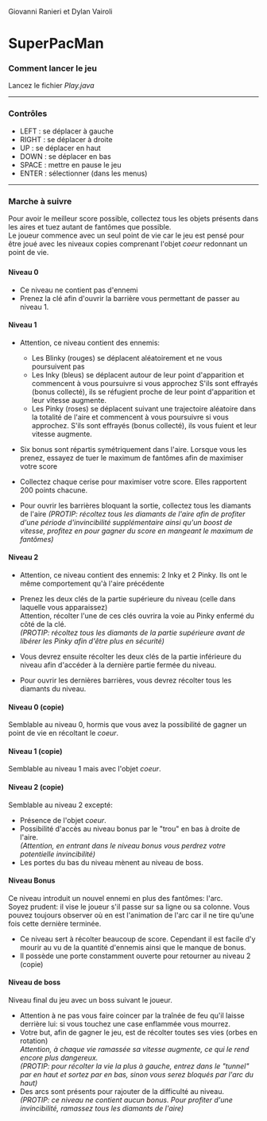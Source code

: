 Giovanni Ranieri et Dylan Vairoli
# SuperPacMan
### Comment lancer le jeu
Lancez le fichier *Play.java*

***

### Contrôles
* LEFT : se déplacer à gauche
* RIGHT : se déplacer à droite
* UP : se déplacer en haut
* DOWN : se déplacer en bas
* SPACE : mettre en pause le jeu
* ENTER : sélectionner (dans les menus)

***

### Marche à suivre
Pour avoir le meilleur score possible, collectez tous les objets présents dans les aires 
et tuez autant de fantômes que possible.  
Le joueur commence avec un seul point de vie car le jeu est pensé pour être joué avec les niveaux copies comprenant
l'objet *coeur* redonnant un point de vie.
###

#### Niveau 0
* Ce niveau ne contient pas d'ennemi
* Prenez la clé afin d'ouvrir la barrière vous permettant de passer au niveau 1.

#### Niveau 1
* Attention, ce niveau contient des ennemis:
    * Les Blinky (rouges) se déplacent aléatoirement et ne vous poursuivent pas
    * Les Inky (bleus) se déplacent autour de leur point d'apparition et commencent à vous poursuivre si vous approchez
    S'ils sont effrayés (bonus collecté), ils se réfugient proche de leur point d'apparition et leur vitesse augmente.
    * Les Pinky (roses) se déplacent suivant une trajectoire aléatoire dans la totalité de l'aire 
    et commencent à vous poursuivre si vous approchez.
    S'ils sont effrayés (bonus collecté), ils vous fuient et leur vitesse augmente.

* Six bonus sont répartis symétriquement dans l'aire. Lorsque vous les prenez, essayez de tuer le maximum de fantômes
afin de maximiser votre score
* Collectez chaque cerise pour maximiser votre score. Elles rapportent 200 points chacune.
* Pour ouvrir les barrières bloquant la sortie, collectez tous les diamants de l'aire
*(PROTIP: récoltez tous les diamants de l'aire afin de profiter d'une période d'invincibilité supplémentaire 
ainsi qu'un boost de vitesse, profitez en pour gagner du score en mangeant le maximum de fantômes)*

#### Niveau 2
* Attention, ce niveau contient des ennemis: 2 Inky et 2 Pinky. Ils ont le même comportement qu'à l'aire précédente

* Prenez les deux clés de la partie supérieure du niveau (celle dans laquelle vous apparaissez)  
Attention, récolter l'une de ces clés ouvrira la voie au Pinky enfermé du côté de la clé.  
*(PROTIP: récoltez tous les diamants de la partie supérieure avant de libérer les Pinky afin d'être plus en sécurité)*
* Vous devrez ensuite récolter les deux clés de la partie inférieure du niveau afin d'accéder à la dernière partie
fermée du niveau.
* Pour ouvrir les dernières barrières, vous devrez récolter tous les diamants du niveau.

#### Niveau 0 (copie)
Semblable au niveau 0, hormis que vous avez la possibilité de gagner un point de vie en récoltant le *coeur*.

#### Niveau 1 (copie)
Semblable au niveau 1 mais avec l'objet *coeur*.

#### Niveau 2 (copie)
Semblable au niveau 2 excepté:
* Présence de l'objet *coeur*.
* Possibilité d'accès au niveau bonus par le "trou" en bas à droite de l'aire.  
  *(Attention, en entrant dans le niveau bonus vous perdrez votre potentielle invincibilité)*
* Les portes du bas du niveau mènent au niveau de boss.

#### Niveau Bonus
Ce niveau introduit un nouvel ennemi en plus des fantômes: l'arc.  
Soyez prudent: il vise le joueur s'il passe sur sa ligne ou sa colonne. Vous pouvez toujours observer où en est
l'animation de l'arc car il ne tire qu'une fois cette dernière terminée.
* Ce niveau sert à récolter beaucoup de score. Cependant il est facile d'y mourir au vu de la quantité d'ennemis
ainsi que le manque de bonus. 
* Il possède une porte constamment ouverte pour retourner au niveau 2 (copie)

#### Niveau de boss
Niveau final du jeu avec un boss suivant le joueur. 
* Attention à ne pas vous faire coincer par la traînée de feu qu'il laisse derrière lui: 
si vous touchez une case enflammée vous mourrez.
* Votre but, afin de gagner le jeu, est de récolter toutes ses vies (orbes en rotation)  
    *Attention, à chaque vie ramassée sa vitesse augmente, ce qui le rend encore plus dangereux.*  
    *(PROTIP: pour récolter la vie la plus à gauche, entrez dans le "tunnel" par en haut et sortez par en bas,
     sinon vous serez bloqués par l'arc du haut)* 
* Des arcs sont présents pour rajouter de la difficulté au niveau.  
*(PROTIP: ce niveau ne contient aucun bonus. Pour profiter d'une invincibilité, ramassez tous les diamants de l'aire)*
